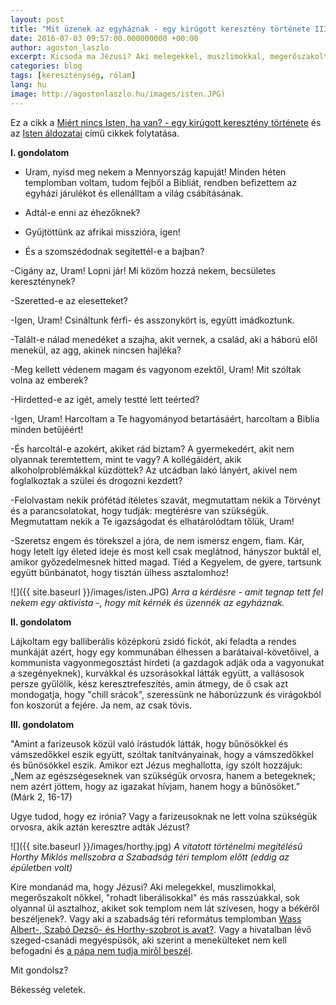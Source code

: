 ```yaml
---
layout: post
title: "Mit üzenek az egyháznak - egy kirúgott keresztény története III. rész"
date: 2016-07-03 09:57:00.000000000 +00:00
author: agoston_laszlo
excerpt: Kicsoda ma Jézusi? Aki melegekkel, muszlimokkal, megerőszakolt nőkkel, "rohadt liberálisokkal" és más rasszúakkal, sok olyannal ül asztalhoz, akiket sok templom nem lát szívesen, hogy a békéről beszéljenek.
categories: blog
tags: [kereszténység, rólam]
lang: hu
image: http://agostonlaszlo.hu/images/isten.JPG)
---
```

Ez a cikk a [Miért nincs Isten, ha van? - egy kirúgott keresztény története](http://agostonlaszlo.hu/hu/blog/51-miert-nincs-isten-ha-van) és az [Isten áldozatai](http://agostonlaszlo.hu/hu/blog/59-isten-aldozatai-egy-kirugott-kereszteny-tortenete-ii-resz) című cikkek folytatása.


**I. gondolatom**

- Uram, nyisd meg nekem a Mennyország kapuját! Minden héten templomban voltam, tudom fejből a Bibliát, rendben befizettem az egyházi járulékot és ellenálltam a világ csábításának.

- Adtál-e enni az éhezőknek?

- Gyűjtöttünk az afrikai misszióra, igen!

- És a szomszédodnak segítettél-e a bajban?

-Cigány az, Uram! Lopni jár! Mi közöm hozzá nekem, becsületes kereszténynek?

-Szeretted-e az elesetteket?

-Igen, Uram! Csináltunk férfi- és asszonykört is, együtt imádkoztunk.

-Talált-e nálad menedéket a szajha, akit vernek, a család, aki a háború elől menekül, az agg, akinek nincsen hajléka?

-Meg kellett védenem magam és vagyonom ezektől, Uram! Mit szóltak volna az emberek?

-Hirdetted-e az igét, amely testté lett teérted?

-Igen, Uram! Harcoltam a Te hagyományod betartásáért, harcoltam a Biblia minden betűjéért!

-És harcoltál-e azokért, akiket rád bíztam? A gyermekedért, akit nem olyannak teremtettem, mint te vagy? A kollégáidért, akik alkoholproblémákkal küzdöttek? Az utcádban lakó lányért, akivel nem foglalkoztak a szülei és drogozni kezdett?

-Felolvastam nekik prófétád ítéletes szavát, megmutattam nekik a Törvényt és a parancsolatokat, hogy tudják: megtérésre van szükségük. Megmutattam nekik a Te igazságodat és elhatárolódtam tőlük, Uram!

-Szeretsz engem és törekszel a jóra, de nem ismersz engem, fiam. Kár, hogy letelt így életed ideje és most kell csak meglátnod, hányszor buktál el, amikor győzedelmesnek hitted magad. Tiéd a Kegyelem, de gyere, tartsunk együtt bűnbánatot, hogy tisztán ülhess asztalomhoz!


![]({{ site.baseurl }}/images/isten.JPG)
*Arra a kérdésre - amit tegnap tett fel nekem egy aktivista -, hogy mit kérnék és üzennék az egyháznak.*

**II. gondolatom**

Lájkoltam egy balliberális középkorú zsidó fickót, aki feladta a rendes munkáját azért, hogy egy kommunában élhessen a barátaival-követőivel, a kommunista vagyonmegosztást hirdeti (a gazdagok adják oda a vagyonukat a szegényeknek), kurvákkal és uzsorásokkal látták együtt, a vallásosok persze gyűlölik, kész keresztrefeszítés, amin átmegy, de ő csak azt mondogatja, hogy "chill srácok", szeressünk ne háborúzzunk és virágokból fon koszorút a fejére. Ja nem, az csak tövis.

**III. gondolatom**

"Amint a farizeusok közül való írástudók látták, hogy bűnösökkel és vámszedőkkel eszik együtt, szóltak tanítványainak, hogy a vámszedőkkel és bűnösökkel eszik. Amikor ezt Jézus meghallotta, így szólt hozzájuk: „Nem az egészségeseknek van szükségük orvosra, hanem a betegeknek; nem azért jöttem, hogy az igazakat hívjam, hanem hogy a bűnösöket.” (Márk 2, 16-17)

Ugye tudod, hogy ez irónia? Vagy a farizeusoknak ne lett volna szükségük orvosra, akik aztán keresztre adták Jézust?

![]({{ site.baseurl }}/images/horthy.jpg)
*A vitatott történelmi megítélésű Horthy Miklós mellszobra a Szabadság téri templom előtt (eddig az épületben volt)*

Kire mondanád ma, hogy Jézusi? Aki melegekkel, muszlimokkal, megerőszakolt nőkkel, "rohadt liberálisokkal" és más rasszúakkal, sok olyannal ül asztalhoz, akiket sok templom nem lát szívesen, hogy a békéről beszéljenek?. Vagy aki a szabadság téri református templomban [Wass Albert-, Szabó Dezső- és Horthy-szobrot is avat?](http://www.168ora.hu/itthon/horthy-miklos-ifj-hegedus-lorant-jobbik-reformatus-egyhaz-tiltakozas-palastjog-120457.html). Vagy a hivatalban lévő szeged-csanádi megyéspüsök, aki szerint a menekülteket nem kell befogadni és [a pápa nem tudja miről beszél](http://index.hu/belfold/2015/09/08/kiss-rigo_a_papa_nem_tudja_mirol_beszel/).

Mit gondolsz?

Békesség veletek.
